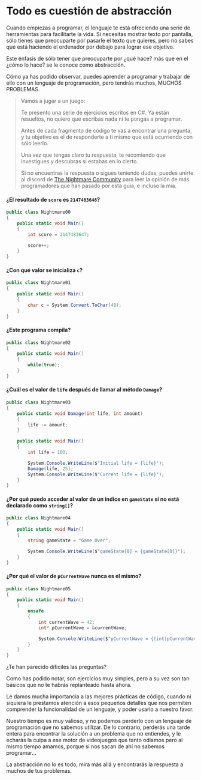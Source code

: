 # Todo es cuestión de abstracción

Cuando empiezas a programar, el lenguaje te está ofreciendo una serie de herramientas para facilitarte la vida. Si necesitas mostrar texto por pantalla, sólo tienes que preocuparte por pasarle el texto que quieres, pero no sabes que está haciendo el ordenador por debajo para lograr ese objetivo.

Este énfasis de sólo tener que preocuparte por ¿qué hace? más que en el ¿cómo lo hace? se le conoce como abstracción.

Cómo ya has podido observar, puedes aprender a programar y trabajar de ello con un lenguaje de programación, pero tendrás muchos, MUCHOS PROBLEMAS.

> Vamos a jugar a un juego:
>
> Te presento una serie de ejercicios escritos en C#. Ya están resueltos,  no quiero que escribas nada ni te pongas a programar.
>
> Antes de cada fragmento de código te vas a encontrar una pregunta, y tu objetivo es el de responderte a ti mismo que está ocurriendo con sólo leerlo.
>
> Una vez que tengas claro tu respuesta, te recomiendo que investigues y descubras si estabas en lo cierto.
>
> Si no encuentras la respuesta o sigues teniendo dudas, puedes unirte al discord de [The Nightmare Community](https://discord.gg/EdtpmDzsDS) para leer la opinión de más programadores que han pasado por esta guía, e incluso la mía.

#### ¿El resultado de `score` es `2147483648`?

```csharp
public class Nightmare00
{
	public static void Main()
	{
		int score = 2147483647;

		score++;
	}
}
```

#### ¿Con qué valor se inicializa `c`?

```csharp
public class Nightmare01
{
	public static void Main()
	{
		char c = System.Convert.ToChar(48);
	}
}
```

#### ¿Este programa compila?

```csharp
public class Nightmare02
{
	public static void Main()
	{
		while(true);
	}
}
```

#### ¿Cuál es el valor de `life` después de llamar al método `Damage`?
```csharp
public class Nightmare03
{
	public static void Damage(int life, int amount)
	{
		life -= amount;
	}

	public static void Main()
	{
		int life = 100;

		System.Console.WriteLine($"Initial life = {life}");
		Damage(life, 25);
		System.Console.WriteLine($"Current life = {life}");
	}
}
```

#### ¿Por qué puedo acceder al valor de un índice en `gameState` si no está declarado como `string[]`?
```csharp
public class Nightmare04
{
	public static void Main()
	{
		string gameState = "Game Over";

		System.Console.WriteLine($"gameState[0] = {gameState[0]}");
	}
}
```

#### ¿Por qué el valor de `pCurrentWave` nunca es el mismo?
```csharp
public class Nightmare05
{
	public static void Main()
	{
		unsafe
		{
			int currentWave = 42;
			int* pCurrentWave = &currentWave;

			System.Console.WriteLine($"pCurrentWave = {(int)pCurrentWave}");
		}
	}
}
```

¿Te han parecido díficiles las preguntas?

Como has podido notar, son ejercicios muy simples, pero a su vez son tan básicos que no te habrás replanteado hasta ahora.

Le damos mucha importancia a las mejores prácticas de código, cuando ni siquiera le prestamos atención a esos pequeños detalles que nos permiten comprender la funcionalidad de un lenguaje, y poder usarlo a nuestro favor.

Nuestro tiempo es muy valioso, y no podemos perderlo con un lenguaje de programación que no sabemos utilizar. De lo contrario, perderás una tarde entera para encontrar la solución a un problema que no entiendes, y le echarás la culpa a ese motor de videojuegos que tanto odiamos pero al mismo tiempo amamos, porque si nos sacan de ahí no sabemos programar...

La abstracción no lo es todo, mira más allá y encontrarás la respuesta a muchos de tus problemas.